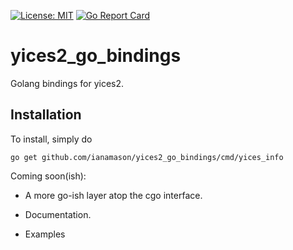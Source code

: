 [![License: MIT](https://img.shields.io/badge/License-MIT-yellow.svg)](https://opensource.org/licenses/MIT)
[![Go Report Card](https://goreportcard.com/badge/github.com/ianamason/yices2_go_bindings)](https://goreportcard.com/report/github.com/ianamason/yices2_go_bindings)

# yices2_go_bindings
Golang bindings for yices2.

## Installation

To install, simply do
```
go get github.com/ianamason/yices2_go_bindings/cmd/yices_info

```

Coming soon(ish):

* A more go-ish layer atop the cgo interface.

* Documentation.

* Examples